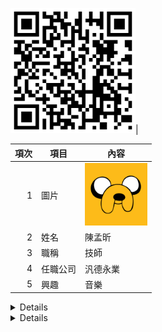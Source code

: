  <img src="c110252114.png" width="200" Height="200" />|



| 項次 | 項目 | 內容 |
|----:|------|------|
|1 | 圖片 | <img src="c.png" width="100" Height="100" />|
|2 | 姓名 | 陳孟昕 |
|3 | 職稱 | 技師 |
|4 | 任職公司 | 汎德永業 |
|5 | 興趣 | 音樂 |


<details>
<a href="https://www.youtube.com/watch?v=lQzwGV9vk0M" target="_blank">久保田利伸 - LA・LA・LA LOVE SONG</a><br>
<a href="http://www.youtube.com/watch?feature=player_embedded&v=lQzwGV9vk0M" target="_blank"><img src="http://img.youtube.com/vi/lQzwGV9vk0M/0.jpg" 
alt="久保田利伸 - LA・LA・LA LOVE SONG" width="400" height="250" border="10" /></a>
<br>影片取自 youtube
</details>

<details>
<a href="https://www.youtube.com/watch?v=812omgU1tHs" target="_blank">愛愛愛</a><br>
<a href="http://www.youtube.com/watch?feature=player_embedded&v=812omgU1tHs" target="_blank"><img src="http://img.youtube.com/vi/812omgU1tHs/0.jpg" 
alt="愛愛愛" width="400" height="250" border="10" /></a>
<br>影片取自 youtube
</details>
